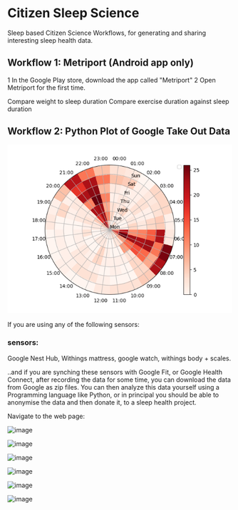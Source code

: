 # Citizen Sleep Science
Sleep based Citizen Science Workflows, for generating and sharing interesting sleep health data.

## Workflow 1: Metriport (Android app only)
1 In the Google Play store, download the app called "Metriport"
2 Open Metriport for the first time.


Compare weight to sleep duration
Compare exercise duration against sleep duration


## Workflow 2: Python Plot of Google Take Out Data
![for_README.png](for_README.png)

If you are using any of the following sensors:
### sensors:

Google Nest Hub, Withings mattress, google watch, withings body + scales.

..and if you are synching these sensors with Google Fit, or Google Health Connect, after recording the data for some time, you can download the data from Google as zip files. You can then analyze this data yourself using a Programming language like Python, or in principal you should be able to anonymise the data and then donate it, to a sleep health project. 


Navigate to the web page:

![image](https://github.com/russelljjarvis/CitizenSleepScience/assets/7786645/c21ded31-7f8a-4c9f-99e5-0e13fb661090)

![image](https://github.com/russelljjarvis/CitizenSleepScience/assets/7786645/08fc4e1f-1c7f-4cc1-889d-fb622bb980f0)

![image](https://github.com/russelljjarvis/CitizenSleepScience/assets/7786645/d5c9cf20-cd7f-415a-ac2c-f547fc2e052c)

![image](https://github.com/russelljjarvis/CitizenSleepScience/assets/7786645/afaf9df0-8044-42e1-bf77-fe626518f7f5)

![image](https://github.com/russelljjarvis/CitizenSleepScience/assets/7786645/e86afe63-6c4b-4c5b-adc6-354caf6b2227)

![image](https://github.com/russelljjarvis/CitizenSleepScience/assets/7786645/750e3c11-8c34-43f7-908d-89ab3ef6ffed)

<!---
![image](https://github.com/russelljjarvis/CitizenSleepScience/assets/7786645/5a490405-6518-4a7e-a9e1-275efd34586b)
--->






